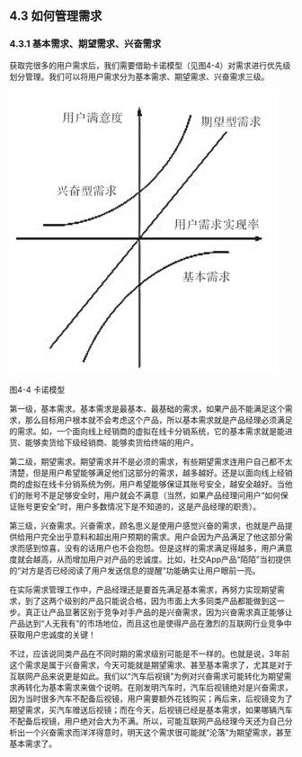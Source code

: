 ## 4.3 如何管理需求

### 4.3.1 基本需求、期望需求、兴奋需求

获取完很多的用户需求后，我们需要借助卡诺模型（见图4-4）对需求进行优先级划分管理。我们可以将用户需求分为基本需求、期望需求、兴奋需求三级。

![](images/image01461.jpeg)

图4-4 卡诺模型

第一级，基本需求。基本需求是最基本、最基础的需求，如果产品不能满足这个需求，那么目标用户根本就不会考虑这个产品，所以基本需求就是产品经理必须满足的需求。如，一个面向线上经销商的虚拟在线卡分销系统，它的基本需求就是能进货、能够卖货给下级经销商、能够卖货给终端的用户。

第二级，期望需求。期望需求并不是必须的需求，有些期望需求连用户自己都不太清楚，但是用户希望能够满足他们这部分的需求，越多越好。还是以面向线上经销商的虚拟在线卡分销系统为例，用户希望能够保证其账号安全，越安全越好。当他们的账号不是足够安全时，用户就会不满意（当然，如果产品经理问用户“如何保证账号更安全”时，用户多数情况下是不知道的，这是产品经理的职责）。

第三级，兴奋需求。兴奋需求，顾名思义是使用户感觉兴奋的需求，也就是产品提供给用户完全出乎意料和超出用户预期的需求。用户会因为产品满足了他这部分需求而感到惊喜，没有的话用户也不会抱怨。但是这样的需求满足得越多，用户满意度就会越高，从而增加用户对产品的忠诚度。比如，社交App产品“陌陌”当初提供的“对方是否已经阅读了用户发送信息的提醒”功能确实让用户眼前一亮。

在实际需求管理工作中，产品经理还是要首先满足基本需求，再努力实现期望需求，到了这两个级别的产品只能说合格，因为市面上大多同类产品都能做到这一步。真正让产品显著区别于竞争对手产品的是兴奋需求，因为兴奋需求真正能够让产品达到“人无我有”的市场地位，而且这也是使得产品在激烈的互联网行业竞争中获取用户忠诚度的关键！

不过，应该说同类产品在不同时期的需求级别可能是不一样的。也就是说，3年前这个需求是属于兴奋需求，今天可能就是期望需求、甚至基本需求了，尤其是对于互联网产品来说更是如此。我们以“汽车后视镜”为例对兴奋需求可能转化为期望需求再转化为基本需求来做个说明。在刚发明汽车时，汽车后视镜绝对是兴奋需求，因为当时很多汽车不配备后视镜，用户需要额外花钱购买；再后来，后视镜变为了期望需求，买汽车赠送后视镜；而在今天，后视镜已经是基本需求，如果哪辆汽车不配备后视镜，用户绝对会大为不满。所以，可能互联网产品经理今天还为自己分析出一个兴奋需求而洋洋得意时，明天这个需求很可能就“沦落”为期望需求，甚至基本需求了。
